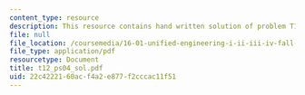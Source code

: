 ```yaml
---
content_type: resource
description: This resource contains hand written solution of problem T12.
file: null
file_location: /coursemedia/16-01-unified-engineering-i-ii-iii-iv-fall-2005-spring-2006/22c4222160acf4a2e877f2cccac11f51_t12_ps04_sol.pdf
file_type: application/pdf
resourcetype: Document
title: t12_ps04_sol.pdf
uid: 22c42221-60ac-f4a2-e877-f2cccac11f51
---
```

